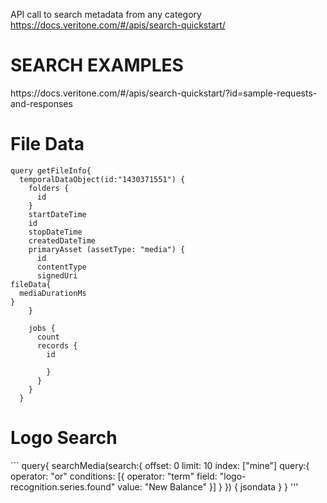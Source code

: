 API call to search metadata from any category
	https://docs.veritone.com/#/apis/search-quickstart/
	
<h1>SEARCH EXAMPLES</h1>
https://docs.veritone.com/#/apis/search-quickstart/?id=sample-requests-and-responses
	
 
<h1>File Data</h1>

```
query getFileInfo{
  temporalDataObject(id:"1430371551") {
    folders {
      id
    }
    startDateTime
    id
    stopDateTime
    createdDateTime
    primaryAsset (assetType: "media") {
      id
      contentType
      signedUri
fileData{
  mediaDurationMs
}
    }
   
    jobs {
      count
      records {
        id
    
        }
      }
    }
  }

```
<h1>Logo Search</h1>
```
query{
  searchMedia(search:{
    offset: 0
    limit: 10
    index: ["mine"]
    query:{
        operator: "or"
        conditions: [{
            operator: "term"
            field: "logo-recognition.series.found"
            value: "New Balance"
            }]
    }
  }) {
    jsondata
  }
}
'''
